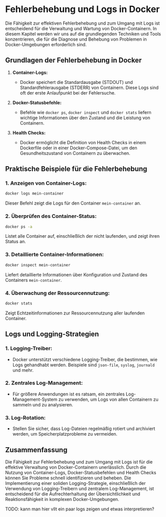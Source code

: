 # Fehlerbehebung und Logs in Docker

Die Fähigkeit zur effektiven Fehlerbehebung und zum Umgang mit Logs ist entscheidend für die Verwaltung und Wartung von
Docker-Containern. In diesem Kapitel werden wir uns auf die grundlegenden Techniken und Tools konzentrieren, die für die
Diagnose und Behebung von Problemen in Docker-Umgebungen erforderlich sind.

## Grundlagen der Fehlerbehebung in Docker

1. **Container-Logs:**
    - Docker speichert die Standardausgabe (STDOUT) und Standardfehlerausgabe (STDERR) von Containern. Diese Logs sind
      oft der erste Anlaufpunkt bei der Fehlersuche.

2. **Docker-Statusbefehle:**
    - Befehle wie `docker ps`, `docker inspect` und `docker stats` liefern wichtige Informationen über den Zustand und
      die Leistung von Containern.

3. **Health Checks:**
    - Docker ermöglicht die Definition von Health Checks in einem Dockerfile oder in einer Docker-Compose-Datei, um den
      Gesundheitszustand von Containern zu überwachen.

## Praktische Beispiele für die Fehlerbehebung

### 1. **Anzeigen von Container-Logs:**

   ```bash
   docker logs mein-container
   ```

Dieser Befehl zeigt die Logs für den Container `mein-container` an.

### 2. **Überprüfen des Container-Status:**

   ```bash
   docker ps -a
   ```

Listet alle Container auf, einschließlich der nicht laufenden, und zeigt ihren Status an.

### 3. **Detaillierte Container-Informationen:**

   ```bash
   docker inspect mein-container
   ```

Liefert detaillierte Informationen über Konfiguration und Zustand des Containers `mein-container`.

### 4. **Überwachung der Ressourcennutzung:**

   ```bash
   docker stats
   ```

Zeigt Echtzeitinformationen zur Ressourcennutzung aller laufenden Container.

## Logs und Logging-Strategien

### 1. **Logging-Treiber:**

- Docker unterstützt verschiedene Logging-Treiber, die bestimmen, wie Logs gehandhabt werden. Beispiele
  sind `json-file`, `syslog`, `journald` und mehr.

### 2. **Zentrales Log-Management:**

- Für größere Anwendungen ist es ratsam, ein zentrales Log-Management-System zu verwenden, um Logs von allen
  Containern zu sammeln und zu analysieren.

### 3. **Log-Rotation:**

- Stellen Sie sicher, dass Log-Dateien regelmäßig rotiert und archiviert werden, um Speicherplatzprobleme zu
  vermeiden.

## Zusammenfassung

Die Fähigkeit zur Fehlerbehebung und zum Umgang mit Logs ist für die effektive Verwaltung von Docker-Containern
unerlässlich. Durch die Nutzung von Container-Logs, Docker-Statusbefehlen und Health Checks können Sie Probleme schnell
identifizieren und beheben. Die Implementierung einer soliden Logging-Strategie, einschließlich der Verwendung von
Logging-Treibern und zentralem Log-Management, ist entscheidend für die Aufrechterhaltung der Übersichtlichkeit und
Reaktionsfähigkeit in komplexen Docker-Umgebungen.

TODO: kann man hier vllt ein paar logs zeigen und etwas interpretieren?